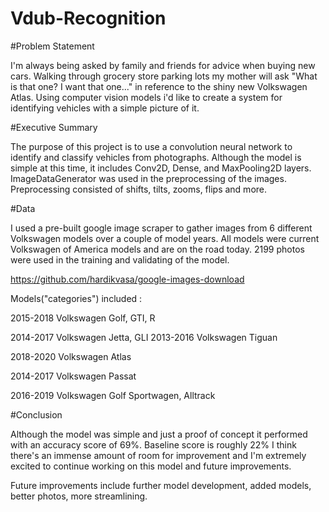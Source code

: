 # Vdub-Recognition

#Problem Statement

I'm always being asked by family and friends for advice when buying new cars. Walking through grocery store parking lots my mother will ask "What is that one? I want that one..." in reference to the shiny new Volkswagen Atlas. Using computer vision models i'd like to create a system for identifying vehicles with a simple picture of it.


#Executive Summary

The purpose of this project is to use a convolution neural network to identify and classify vehicles from photographs. Although the model is simple at this time, it includes Conv2D, Dense, and MaxPooling2D layers. ImageDataGenerator was used in the preprocessing of the images. Preprocessing consisted of shifts, tilts, zooms, flips and more.


#Data

I used a pre-built google image scraper to gather images from 6 different Volkswagen models over a couple of model years. All models were current Volkswagen of America models and are on the road today. 2199 photos were used in the training and validating of the model.

https://github.com/hardikvasa/google-images-download

Models("categories") included :

2015-2018 Volkswagen Golf, GTI, R

2014-2017 Volkswagen Jetta, GLI 2013-2016 Volkswagen Tiguan

2018-2020 Volkswagen Atlas

2014-2017 Volkswagen Passat

2016-2019 Volkswagen Golf Sportwagen, Alltrack



#Conclusion

Although the model was simple and just a proof of concept it performed with an accuracy score of 69%. Baseline score is roughly 22% I think there's an immense amount of room for improvement and I'm extremely excited to continue working on this model and future improvements.

Future improvements include further model development, added models, better photos, more streamlining.
